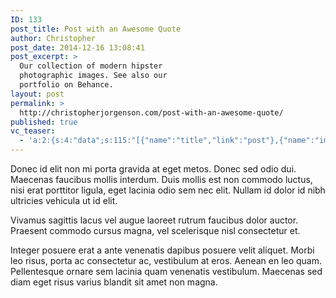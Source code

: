 ```yaml
---
ID: 133
post_title: Post with an Awesome Quote
author: Christopher
post_date: 2014-12-16 13:08:41
post_excerpt: >
  Our collection of modern hipster
  photographic images. See also our
  portfolio on Behance.
layout: post
permalink: >
  http://christopherjorgenson.com/post-with-an-awesome-quote/
published: true
vc_teaser:
  - 'a:2:{s:4:"data";s:115:"[{"name":"title","link":"post"},{"name":"image","image":"featured","link":"none"},{"name":"text","mode":"excerpt"}]";s:7:"bgcolor";s:0:"";}'
---
```

Donec id elit non mi porta gravida at eget metos. Donec sed odio dui. Maecenas faucibus mollis interdum. Duis mollis est non commodo luctus, nisi erat porttitor ligula, eget lacinia odio sem nec elit. Nullam id dolor id nibh ultricies vehicula ut id elit.

Vivamus sagittis lacus vel augue laoreet rutrum faucibus dolor auctor. Praesent commodo cursus magna, vel scelerisque nisl consectetur et.

Integer posuere erat a ante venenatis dapibus posuere velit aliquet. Morbi leo risus, porta ac consectetur ac, vestibulum at eros. Aenean en leo quam. Pellentesque ornare sem lacinia quam venenatis vestibulum. Maecenas sed diam eget risus varius blandit sit amet non magna.